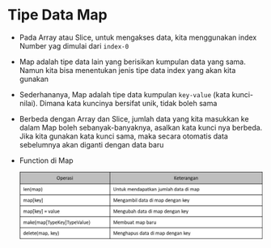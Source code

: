# Tipe Data Map

- Pada Array atau Slice, untuk mengakses data, kita menggunakan index Number yag dimulai dari `index-0`
- Map adalah tipe data lain yang berisikan kumpulan data yang sama. Namun kita bisa menentukan jenis tipe data index yang akan kita gunakan
- Sederhananya, Map adalah tipe data kumpulan `key-value` (kata kunci-nilai). Dimana kata kuncinya bersifat unik, tidak boleh sama
- Berbeda dengan Array dan Slice, jumlah data yang kita masukkan ke dalam Map boleh sebanyak-banyaknya, asalkan kata kunci nya berbeda. Jika kita gunakan kata kunci sama, maka secara otomatis data sebelumnya akan diganti dengan data baru
- Function di Map

  ![Function_Map](img/function-map.jpg)
